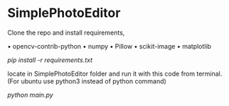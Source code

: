 # SimplePhotoEditor

Clone the repo and install requirements, 


•	opencv-contrib-python
•	numpy
•	Pillow
•	scikit-image
•	matplotlib


*pip install -r requirements.txt*

locate in SimplePhotoEditor folder and  run it with this code from terminal.(For ubuntu use python3 instead of python command)

*python main.py*

